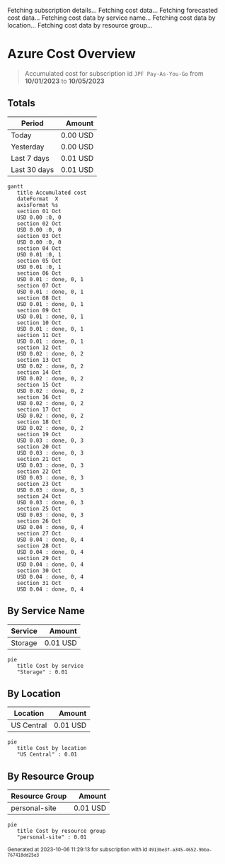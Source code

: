 Fetching subscription details...
Fetching cost data...
Fetching forecasted cost data...
Fetching cost data by service name...
Fetching cost data by location...
Fetching cost data by resource group...
# Azure Cost Overview

> Accumulated cost for subscription id `JPF Pay-As-You-Go` from **10/01/2023** to **10/05/2023**

## Totals

|Period|Amount|
|---|---:|
|Today|0.00 USD|
|Yesterday|0.00 USD|
|Last 7 days|0.01 USD|
|Last 30 days|0.01 USD|

```mermaid
gantt
   title Accumulated cost
   dateFormat  X
   axisFormat %s
   section 01 Oct
   USD 0.00 :0, 0
   section 02 Oct
   USD 0.00 :0, 0
   section 03 Oct
   USD 0.00 :0, 0
   section 04 Oct
   USD 0.01 :0, 1
   section 05 Oct
   USD 0.01 :0, 1
   section 06 Oct
   USD 0.01 : done, 0, 1
   section 07 Oct
   USD 0.01 : done, 0, 1
   section 08 Oct
   USD 0.01 : done, 0, 1
   section 09 Oct
   USD 0.01 : done, 0, 1
   section 10 Oct
   USD 0.01 : done, 0, 1
   section 11 Oct
   USD 0.01 : done, 0, 1
   section 12 Oct
   USD 0.02 : done, 0, 2
   section 13 Oct
   USD 0.02 : done, 0, 2
   section 14 Oct
   USD 0.02 : done, 0, 2
   section 15 Oct
   USD 0.02 : done, 0, 2
   section 16 Oct
   USD 0.02 : done, 0, 2
   section 17 Oct
   USD 0.02 : done, 0, 2
   section 18 Oct
   USD 0.02 : done, 0, 2
   section 19 Oct
   USD 0.03 : done, 0, 3
   section 20 Oct
   USD 0.03 : done, 0, 3
   section 21 Oct
   USD 0.03 : done, 0, 3
   section 22 Oct
   USD 0.03 : done, 0, 3
   section 23 Oct
   USD 0.03 : done, 0, 3
   section 24 Oct
   USD 0.03 : done, 0, 3
   section 25 Oct
   USD 0.03 : done, 0, 3
   section 26 Oct
   USD 0.04 : done, 0, 4
   section 27 Oct
   USD 0.04 : done, 0, 4
   section 28 Oct
   USD 0.04 : done, 0, 4
   section 29 Oct
   USD 0.04 : done, 0, 4
   section 30 Oct
   USD 0.04 : done, 0, 4
   section 31 Oct
   USD 0.04 : done, 0, 4
```

## By Service Name

|Service|Amount|
|---|---:|
|Storage|0.01 USD|

```mermaid
pie
   title Cost by service
   "Storage" : 0.01
```

## By Location

|Location|Amount|
|---|---:|
|US Central|0.01 USD|

```mermaid
pie
   title Cost by location
   "US Central" : 0.01
```

## By Resource Group

|Resource Group|Amount|
|---|---:|
|personal-site|0.01 USD|

```mermaid
pie
   title Cost by resource group
   "personal-site" : 0.01
```

<sup>Generated at 2023-10-06 11:29:13 for subscription with id `4913be3f-a345-4652-9bba-767418dd25e3`</sup>

